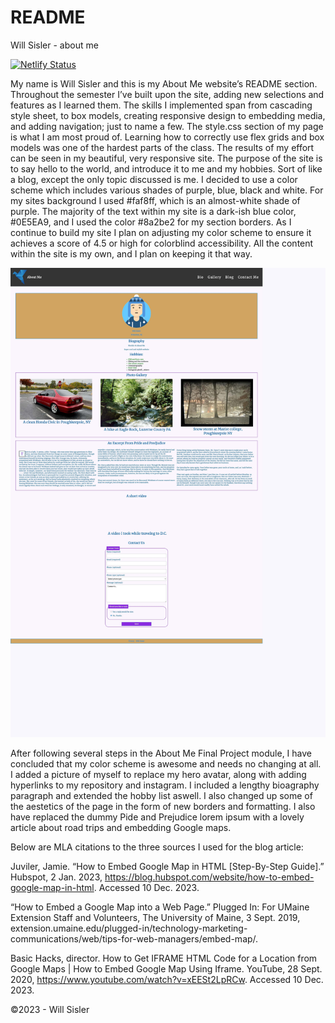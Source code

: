 # README

Will Sisler - about me

[![Netlify Status](https://api.netlify.com/api/v1/badges/2ae4d4e2-e111-4743-953a-e2829d4f8624/deploy-status)](https://app.netlify.com/sites/about-me-willxxii/deploys)

My name is Will Sisler and this is my About Me website’s README section. Throughout the semester I’ve built upon the site, adding new selections and features as I learned them. The skills I implemented span from cascading style sheet, to box models, creating responsive design to embedding media, and adding navigation; just to name a few. The style.css section of my page is what I am most proud of. Learning how to correctly use flex grids and box models was one of the hardest parts of the class. The results of my effort can be seen in my beautiful, very responsive site. The purpose of the site is to say hello to the world, and introduce it to me and my hobbies. Sort of like a blog, except the only topic discussed is me. I decided to use a color scheme which includes various shades of purple, blue, black and white. For my sites background I used #faf8ff, which is an almost-white shade of purple. The majority of the text within my site is a dark-ish blue color, #0E5EA9, and I used the color #8a2be2 for my section borders. As I continue to build my site I plan on adjusting my color scheme to ensure it achieves a score of 4.5 or high for colorblind accessibility. All the content within the site is my own, and I plan on keeping it that way. 

![Color Schemes](./img/example.jpg)

After following several steps in the About Me Final Project module, I have concluded that my color scheme is awesome and needs no changing at all. I added a picture of myself to replace my hero avatar, along with adding hyperlinks to my repository and instagram. I included a lengthy bioagraphy paragraph and extended the hobby list aswell. I also changed up some of the aestetics of the page in the form of new borders and formatting. I also have replaced the dummy Pide and Prejudice lorem ipsum with a lovely article about road trips and embedding Google maps.  

Below are MLA citations to the three sources I used for the blog article:

Juviler, Jamie. “How to Embed Google Map in HTML [Step-By-Step Guide].” Hubspot, 2 Jan. 2023, https://blog.hubspot.com/website/how-to-embed-google-map-in-html. Accessed 10 Dec. 2023. 

“How to Embed a Google Map into a Web Page.” Plugged In: For UMaine Extension Staff and Volunteers, The University of Maine, 3 Sept. 2019, extension.umaine.edu/plugged-in/technology-marketing-communications/web/tips-for-web-managers/embed-map/. 

Basic Hacks, director. How to Get IFRAME HTML Code for a Location from Google Maps | How to Embed Google Map Using Iframe. YouTube, 28 Sept. 2020, https://www.youtube.com/watch?v=xEESt2LpRCw. Accessed 10 Dec. 2023. 

©2023 - Will Sisler

